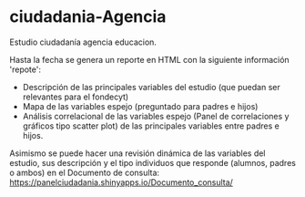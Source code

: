 # ciudadania-Agencia

Estudio ciudadanía agencia educacion. 

Hasta la fecha se genera un reporte en HTML con la siguiente información 'repote': 

- Descripción de las principales variables del estudio (que puedan ser relevantes para el fondecyt)
- Mapa de las variables espejo (preguntado para padres e hijos)
- Análisis correlacional de las variables espejo (Panel de correlaciones y gráficos tipo scatter plot) de las principales variables entre padres e hijos.

Asimismo se puede hacer una revisión dinámica de las variables del estudio, sus descripción y el tipo individuos que responde (alumnos, padres o ambos) en el Documento de consulta:  https://panelciudadania.shinyapps.io/Documento_consulta/


